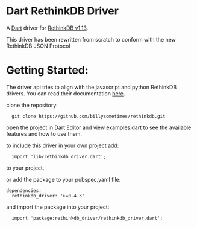 Dart RethinkDB Driver
=========

A [Dart](http://www.dartlang.org) driver for [RethinkDB v1.13](http://www.rethinkdb.com).

This driver has been rewritten from scratch to conform with the new RethinkDB JSON Protocol

Getting Started:
========

The driver api tries to align with the javascript and python RethinkDB drivers. You can read their documentation [here](http://www.rethinkdb.com/api/).

  clone the repository:
  ```
    git clone https://github.com/billysometimes/rethinkdb.git
  ````
  open the project in Dart Editor and view examples.dart to see the available features and how to use them.

  to include this driver in your own project add:
  ```
    import 'lib/rethinkdb_driver.dart';
  ````
  to your project.
  
  or add the package to your pubspec.yaml file:
  ```
  dependencies:
    rethinkdb_driver: '>=0.4.3'
  ````
  and import the package into your project:
  ```
    import 'package:rethinkdb_driver/rethinkdb_driver.dart'; 
  ````  



